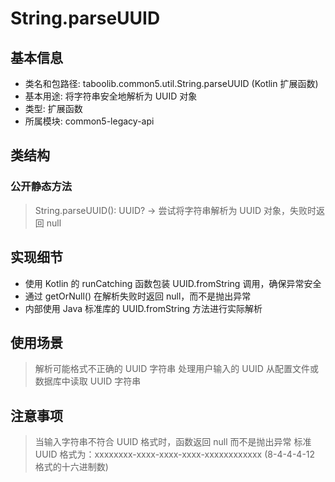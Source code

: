 # String.parseUUID
## 基本信息
- 类名和包路径: taboolib.common5.util.String.parseUUID (Kotlin 扩展函数)
- 基本用途: 将字符串安全地解析为 UUID 对象
- 类型: 扩展函数
- 所属模块: common5-legacy-api

## 类结构
### 公开静态方法
> String.parseUUID(): UUID? -> 尝试将字符串解析为 UUID 对象，失败时返回 null

## 实现细节
- 使用 Kotlin 的 runCatching 函数包装 UUID.fromString 调用，确保异常安全
- 通过 getOrNull() 在解析失败时返回 null，而不是抛出异常
- 内部使用 Java 标准库的 UUID.fromString 方法进行实际解析

## 使用场景
> 解析可能格式不正确的 UUID 字符串
> 处理用户输入的 UUID
> 从配置文件或数据库中读取 UUID 字符串

## 注意事项
> 当输入字符串不符合 UUID 格式时，函数返回 null 而不是抛出异常
> 标准 UUID 格式为：xxxxxxxx-xxxx-xxxx-xxxx-xxxxxxxxxxxx (8-4-4-4-12 格式的十六进制数)

